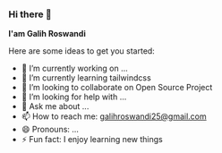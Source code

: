 ### Hi there 👋


**I'am Galih Roswandi**

Here are some ideas to get you started:

- 🔭 I’m currently working on ...
- 🌱 I’m currently learning tailwindcss
- 👯 I’m looking to collaborate on Open Source Project
- 🤔 I’m looking for help with ...
- 💬 Ask me about ...
- 📫 How to reach me: galihroswandi25@gmail.com
- 😄 Pronouns: ...
- ⚡ Fun fact: I enjoy learning new things
